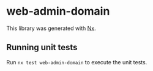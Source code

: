 # web-admin-domain

This library was generated with [Nx](https://nx.dev).

## Running unit tests

Run `nx test web-admin-domain` to execute the unit tests.
